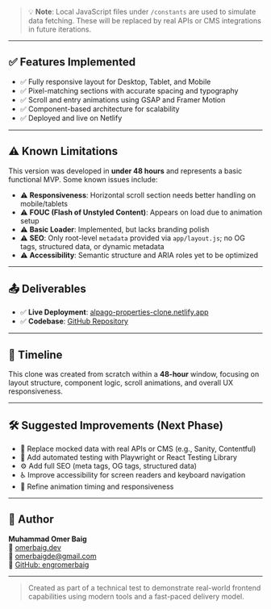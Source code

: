 > 💡 **Note**: Local JavaScript files under `/constants` are used to simulate data fetching. These will be replaced by real APIs or CMS integrations in future iterations.

---

## ✅ Features Implemented

- ✅ Fully responsive layout for Desktop, Tablet, and Mobile
- ✅ Pixel-matching sections with accurate spacing and typography
- ✅ Scroll and entry animations using GSAP and Framer Motion
- ✅ Component-based architecture for scalability
- ✅ Deployed and live on Netlify

---

## ⚠️ Known Limitations

This version was developed in **under 48 hours** and represents a basic functional MVP. Some known issues include:

- ⚠️ **Responsiveness**: Horizontal scroll section needs better handling on mobile/tablets
- ⚠️ **FOUC (Flash of Unstyled Content)**: Appears on load due to animation setup
- ⚠️ **Basic Loader**: Implemented, but lacks branding polish
- ⚠️ **SEO**: Only root-level `metadata` provided via `app/layout.js`; no OG tags, structured data, or dynamic metadata
- ⚠️ **Accessibility**: Semantic structure and ARIA roles yet to be optimized

---

## 📤 Deliverables

- ✅ **Live Deployment**: [alpago-properties-clone.netlify.app](https://alpago-properties-clone.netlify.app/)
- ✅ **Codebase**: [GitHub Repository](https://github.com/engromerbaig/alpago-properties-clone)

---

## 📆 Timeline

This clone was created from scratch within a **48-hour** window, focusing on layout structure, component logic, scroll animations, and overall UX responsiveness.

---

## 🛠 Suggested Improvements (Next Phase)

- 🔄 Replace mocked data with real APIs or CMS (e.g., Sanity, Contentful)
- 🧪 Add automated testing with Playwright or React Testing Library
- ⚙️ Add full SEO (meta tags, OG tags, structured data)
- ♿ Improve accessibility for screen readers and keyboard navigation
- 🎯 Refine animation timing and responsiveness

---

## 🙌 Author

**Muhammad Omer Baig**  
🔗 [omerbaig.dev](https://omerbaig.dev/)  
📧 [omerbaigde@gmail.com](mailto:omerbaigde@gmail.com)  
🐙 [GitHub: engromerbaig](https://github.com/engromerbaig)

---

> Created as part of a technical test to demonstrate real-world frontend capabilities using modern tools and a fast-paced delivery model.
